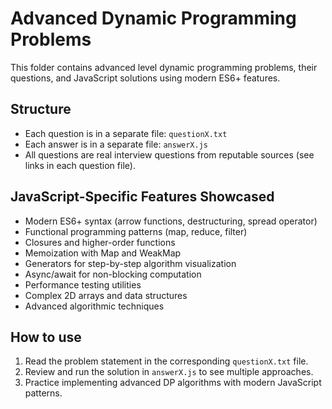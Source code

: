 # Advanced Dynamic Programming Problems

This folder contains advanced level dynamic programming problems, their questions, and JavaScript solutions using modern ES6+ features.

## Structure
- Each question is in a separate file: `questionX.txt`
- Each answer is in a separate file: `answerX.js`
- All questions are real interview questions from reputable sources (see links in each question file).

## JavaScript-Specific Features Showcased
- Modern ES6+ syntax (arrow functions, destructuring, spread operator)
- Functional programming patterns (map, reduce, filter)
- Closures and higher-order functions
- Memoization with Map and WeakMap
- Generators for step-by-step algorithm visualization
- Async/await for non-blocking computation
- Performance testing utilities
- Complex 2D arrays and data structures
- Advanced algorithmic techniques

## How to use
1. Read the problem statement in the corresponding `questionX.txt` file.
2. Review and run the solution in `answerX.js` to see multiple approaches.
3. Practice implementing advanced DP algorithms with modern JavaScript patterns.
